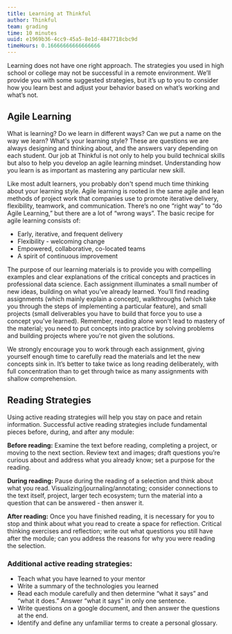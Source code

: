 ```yaml
---
title: Learning at Thinkful
author: Thinkful
team: grading
time: 10 minutes
uuid: e1969b36-4cc9-45a5-8e1d-4847718cbc9d
timeHours: 0.16666666666666666
---
```


Learning does not have one right approach. The strategies you used in high school or college may not be successful in a remote environment. We’ll provide you with some suggested strategies, but it’s up to you to consider how you learn best and adjust your behavior based on what’s working and what’s not.

## Agile Learning

What is learning? Do we learn in different ways? Can we put a name on the way we learn? What's your learning style? These are questions we are always designing and thinking about, and the answers vary depending on each student. Our job at Thinkful is not only to help you build technical skills but also to help you develop an agile learning mindset. Understanding how you learn is as important as mastering any particular new skill.

Like most adult learners, you probably don't spend much time thinking about your learning style. Agile learning is rooted in the same agile and lean methods of project work that companies use to promote iterative delivery, flexibility, teamwork, and communication. There’s no one “right way” to “do Agile Learning,” but there are a lot of “wrong ways”. The basic recipe for agile learning consists of:

* Early, iterative, and frequent delivery
* Flexibility - welcoming change
* Empowered, collaborative, co-located teams
* A spirit of continuous improvement

The purpose of our learning materials is to provide you with compelling examples and clear explanations of the critical concepts and practices in professional data science. Each assignment illuminates a small number of new ideas, building on what you’ve already learned. You’ll find reading assignments (which mainly explain a concept), walkthroughs (which take you through the steps of implementing a particular feature), and small projects (small deliverables you have to build that force you to use a concept you've learned). Remember, reading alone won't lead to mastery of the material; you need to put concepts into practice by solving problems and building projects where you're not given the solutions.

We strongly encourage you to work through each assignment, giving yourself enough time to carefully read the materials and let the new concepts sink in. It’s better to take twice as long reading deliberately, with full concentration than to get through twice as many assignments with shallow comprehension.

## Reading Strategies 

Using active reading strategies will help you stay on pace and retain information. Successful active reading strategies include fundamental pieces before, during, and after any module:

**Before reading:** Examine the text before reading, completing a project, or moving to the next section. Review text and images; draft questions you’re curious about and address what you already know; set a purpose for the reading.

**During reading:** Pause during the reading of a selection and think about what you read. Visualizing/journaling/annotating; consider connections to the text itself, project, larger tech ecosystem; turn the material into a question that can be answered - then answer it.

**After reading:** Once you have finished reading, it is necessary for you to stop and think about what you read to create a space for reflection. Critical thinking exercises and reflection; write out what questions you still have after the module; can you address the reasons for why you were reading the selection.

### Additional active reading strategies:

* Teach what you have learned to your mentor
* Write a summary of the technologies you learned
* Read each module carefully and then determine “what it says” and “what it does.” Answer “what it says” in only one sentence. 
* Write questions on a google document, and then answer the questions at the end.
* Identify and define any unfamiliar terms to create a personal glossary.
